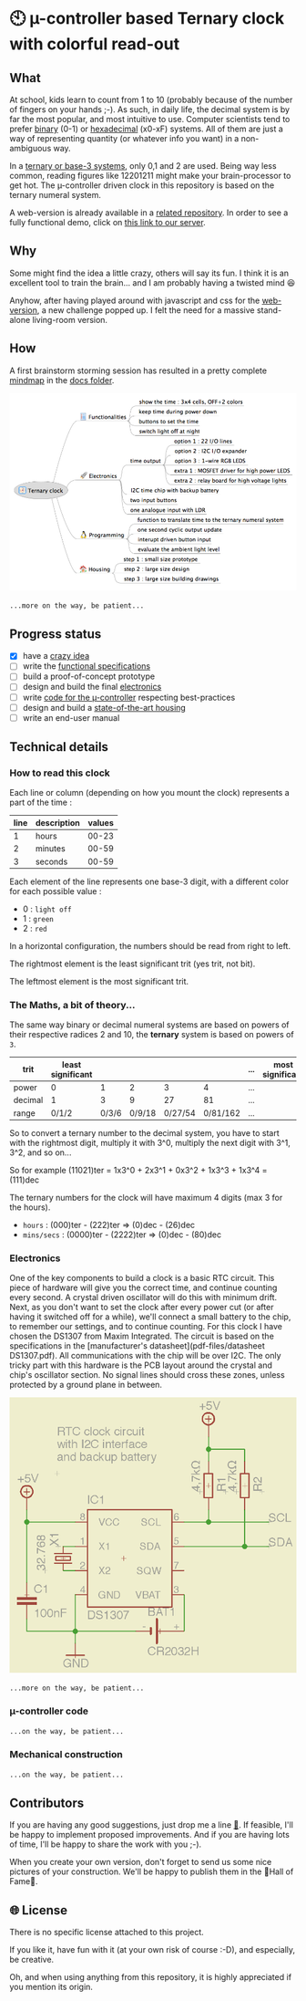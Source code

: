 # :clock10: µ-controller based Ternary clock with colorful read-out

## What

At school, kids learn to count from 1 to 10 (probably because of the number of fingers on your hands ;-). As such, in daily life, the decimal system is by far the most popular, and most intuitive to use. Computer scientists tend to prefer [binary](https://en.wikipedia.org/wiki/Binary_number) (0-1) or [hexadecimal](https://en.wikipedia.org/wiki/Hexadecimal) (x0-xF) systems. All of them are just a way of representing quantity (or whatever info you want) in a non-ambiguous way.

In a [ternary or base-3 systems](https://en.wikipedia.org/wiki/Ternary_numeral_system), only 0,1 and 2 are used. Being way less common, reading figures like 12201211 might make your brain-processor to get hot. The µ-controller driven clock in this repository is based on the ternary numeral system.

A web-version is already available in a [related repository](https://github.com/nostradomus/Base3-clock-webversion). In order to see a fully functional demo, click on [this link to our server](http://nostradomus.ddns.net/clock.html).

## Why

Some might find the idea a little crazy, others will say its fun. I think it is an excellent tool to train the brain... and I am probably having a twisted mind :laughing:

Anyhow, after having played around with javascript and css for the [web-version](https://github.com/nostradomus/Base3-clock-webversion), a new challenge popped up. I felt the need for a massive stand-alone living-room version.

## How

A first brainstorm storming session has resulted in a pretty complete [mindmap](docs/project-mindmap.mm) in the [docs folder](docs/).

![Project mindmap](images/project-mindmap.png)

`...more on the way, be patient...`

## Progress status

 - [x] have a [crazy idea](#why)
 - [ ] write the [functional specifications](#how)
 - [ ] build a proof-of-concept prototype
 - [ ] design and build the final [electronics](#electronics)
 - [ ] write [code for the µ-controller](#µ-controller-code) respecting best-practices
 - [ ] design and build a [state-of-the-art housing](#mechanical-construction)
 - [ ] write an end-user manual

## Technical details

### How to read this clock

Each line or column (depending on how you mount the clock) represents a part of the time :

line | description | values
-----|-------------|-------
1 | hours | 00-23
2 | minutes | 00-59
3 | seconds | 00-59

Each element of the line represents one base-3 digit, with a different color for each possible value :
 - 0 : `light off`
 - 1 : `green`
 - 2 : `red`

In a horizontal configuration, the numbers should be read from right to left.

The rightmost element is the least significant trit (yes trit, not bit).

The leftmost element is the most significant trit.

### The Maths, a bit of theory...

The same way binary or decimal numeral systems are based on powers of their respective radices 2 and 10, the **ternary** system is based on powers of `3`.

trit    | least significant |       |        |         |          | ... | most significant
--------|-------------------|-------|--------|---------|----------|-----|-----------------
power   | 0                 | 1     | 2      | 3       | 4        | ... |
decimal | 1                 | 3     | 9      | 27      | 81       | ... |
range   | 0/1/2             | 0/3/6 | 0/9/18 | 0/27/54 | 0/81/162 | ... |

So to convert a ternary number to the decimal system, you have to start with the rightmost digit, multiply it with 3^0, multiply the next digit with 3^1, 3^2, and so on...

So for example (11021)ter = 1x3^0 + 2x3^1 + 0x3^2 + 1x3^3 + 1x3^4 =  (111)dec

The ternary numbers for the clock will have maximum 4 digits (max 3 for the hours).
 - `hours` : (000)ter - (222)ter => (0)dec - (26)dec
 - `mins/secs` : (0000)ter - (2222)ter => (0)dec - (80)dec

### Electronics

One of the key components to build a clock is a basic RTC circuit. This piece of hardware will give you the correct time, and continue counting every second. A crystal driven oscillator will do this with minimum drift. Next, as you don't want to set the clock after every power cut (or after having it switched off for a while), we'll connect a small battery to the chip, to remember our settings, and to continue counting. For this clock I have chosen the DS1307 from Maxim Integrated. The circuit is based on the specifications in the [manufacturer's datasheet](pdf-files/datasheet DS1307.pdf). All communications with the chip will be over I2C. The only tricky part with this hardware is the PCB layout around the crystal and chip's oscillator section. No signal lines should cross these zones, unless protected by a ground plane in between.

![RTC circuit](images/RTC-clock-circuit.png)

`...more on the way, be patient...`

### µ-controller code

`...on the way, be patient...`

### Mechanical construction

`...on the way, be patient...`

## Contributors

If you are having any good suggestions, just drop me a line [:email:](http://nostradomus.ddns.net/contactform.html).
If feasible, I'll be happy to implement proposed improvements.
And if you are having lots of time, I'll be happy to share the work with you ;-).

When you create your own version, don't forget to send us some nice pictures of your construction. We'll be happy to publish them in the :confetti_ball:Hall of Fame:confetti_ball:.

## :globe_with_meridians: License

There is no specific license attached to this project.

If you like it, have fun with it (at your own risk of course :-D), and especially, be creative.

Oh, and when using anything from this repository, it is highly appreciated if you mention its origin.
